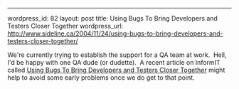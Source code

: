 --- 
wordpress_id: 82
layout: post
title: Using Bugs To Bring Developers and Testers Closer Together
wordpress_url: http://www.sideline.ca/2004/11/24/using-bugs-to-bring-developers-and-testers-closer-together/

We're currently trying to establish the support for a QA team at work.  Hell, I'd be happy with one QA dude (or dudette).  A recent article on InformIT called [Using Bugs To Bring Developers and Testers Closer Together](http://www.informit.com/articles/article.asp?p=351606) might help to avoid some early problems once we do get to that point.
